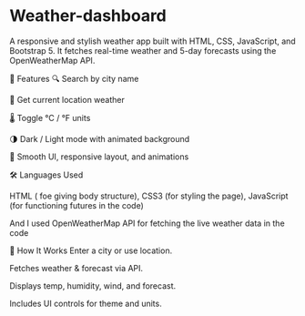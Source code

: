 # Weather-dashboard
A responsive and stylish weather app built with HTML, CSS, JavaScript, and Bootstrap 5. It fetches real-time weather and 5-day forecasts using the OpenWeatherMap API.

🔧 Features
🔍 Search by city name

📍 Get current location weather

🌡 Toggle °C / °F units

🌗 Dark / Light mode with animated background

🎨 Smooth UI, responsive layout, and animations

🛠 Languages Used  

HTML ( foe giving body structure), 
CSS3 (for styling the page), 
JavaScript (for functioning futures in the code)


And I used OpenWeatherMap API for fetching the live weather data in the code


🚀 How It Works
Enter a city or use location.

Fetches weather & forecast via API.

Displays temp, humidity, wind, and forecast.

Includes UI controls for theme and units.
